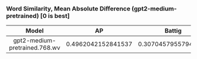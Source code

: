 ### Word Similarity, Mean Absolute Difference (gpt2-medium-pretrained) [0 is best]
|Model|AP|Battig|BLESS|ESSLI-2008|
|:--:|:--:|:--:|:--:|:--:|
|gpt2-medium-pretrained.768.wv|0.4962042152841537|0.30704579557945244|0.5155221168269241|0.4668520884513964|
